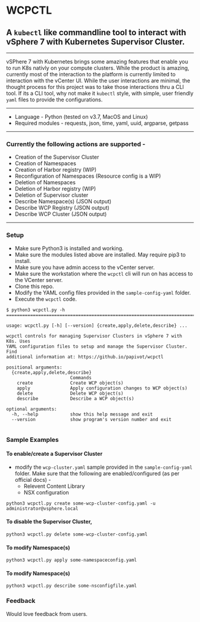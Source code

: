 # WCPCTL
## A `kubectl` like commandline tool to interact with vSphere 7 with Kubernetes Supervisor Cluster.

---

vSPhere 7 with Kubernetes brings some amazing features that enable you to run K8s nativly on your compute clusters. While the product is amazing, currently most of the interaction to the platform is currently limited to interaction with the vCenter UI. While the user interactions are minimal, the thought process for this project was to take those interactions thru a CLI tool. If its a CLI tool, why not make it `kubectl` style, with simple, user friendly `yaml` files to provide the configurations.

---

* Language - Python (tested on v3.7, MacOS and Linux)
* Required modules - requests, json, time, yaml, uuid, argparse, getpass

---

### Currently the following actions are supported - 
* Creation of the Supervisor Cluster
* Creation of Namespaces
* Creation of Harbor registry (WIP)
* Reconfiguration of Namespaces (Resource config is a WIP)
* Deletion of Namespaces
* Deletion of Harbor registry (WIP)
* Deletion of Supervisor cluster
* Describe Namespace(s) (JSON output)
* Describe WCP Registry (JSON output)
* Describe WCP Cluster (JSON output)



---

### Setup 
* Make sure Python3 is installed and working.
* Make sure the modules listed above are installed. May require pip3 to install.
* Make sure you have admin access to the vCenter server.
* Make sure the workstation where the `wcpctl` cli will run on has access to the VCenter server. 
* Clone this repo. 
* Modify the YAML config files provided in the `sample-config-yaml` folder. 
* Execute the `wcpctl` code.

```
$ python3 wcpctl.py -h  
=============================================================================

usage: wcpctl.py [-h] [--version] {create,apply,delete,describe} ...

wcpctl controls for managing Supervisor Clusters in vSphere 7 with K8s. Uses
YAML configuration files to setup and manage the Supervisor Cluster. Find
additional information at: https://github.io/papivot/wcpctl

positional arguments:
  {create,apply,delete,describe}
                        Commands
    create              Create WCP object(s)
    apply               Apply configuration changes to WCP object(s)
    delete              Delete WCP object(s)
    describe            Describe a WCP object(s)

optional arguments:
  -h, --help            show this help message and exit
  --version             show program's version number and exit
  
```
### Sample Examples

#### To enable/create a Supervisor Cluster
* modify the `wcp-cluster.yaml` sample provided in the `sample-config-yaml` folder. Make sure that the following are enabled/configured (as per official docs) - 
  - Relevent Content Library
  - NSX configuration

```
python3 wcpctl.py create some-wcp-cluster-config.yaml -u administrator@vsphere.local
```

#### To disable the Supervisor Cluster, 
```
python3 wcpctl.py delete some-wcp-cluster-config.yaml
```

#### To modify Namespace(s) 
```
python3 wcpctl.py apply some-namespaceconfig.yaml
```

#### To modify Namespace(s) 
```
python3 wcpctl.py describe some-nsconfigfile.yaml
```

### Feedback

Would love feedback from users. 


